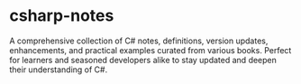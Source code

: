 # csharp-notes
A comprehensive collection of C# notes, definitions, version updates, enhancements, and practical examples curated from various books. Perfect for learners and seasoned developers alike to stay updated and deepen their understanding of C#.
